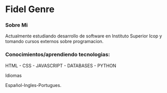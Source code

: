 <html>		

 <tittle> 
 <h1>
	 Fidel Genre
 </h1> 
 </tittle> 

<h3>
Sobre Mi
</h3>

<body>
	
<p>
Actualmente estudiando desarrollo de software en Instituto Superior Icop
y tomando cursos externos sobre programacion.
</p>

<h3>
Conocimientos/aprendiendo tecnologias:
</h3>

<P>
	
HTML - CSS - JAVASCRIPT - DATABASES - PYTHON

<P>

<P>
Idiomas
	
Español-Ingles-Portugues.

</p>
</body>
</html>
